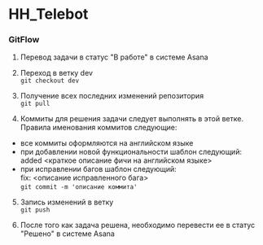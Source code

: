# HH_Telebot

### GitFlow

1. Перевод задачи в статус "В работе" в системе Asana


2. Переход в ветку dev  
`git checkout dev`  


3. Получение всех последних изменений репозитория  
`git pull`  


4. Коммиты для решения задачи следует выполнять в этой ветке. Правила именования коммитов следующие:
* все коммиты оформляются на английском языке
* при добавлении новой функциональности шаблон следующий:  
added <краткое описание фичи на английском языке>
* при исправлении багов шаблон следующий:  
fix: <описание исправленного бага>  
`git commit -m 'описание коммита'`  


5. Запись изменений в ветку  
`git push`  


6. После того как задача решена, необходимо перевести ее в статус "Решено" в системе Asana
